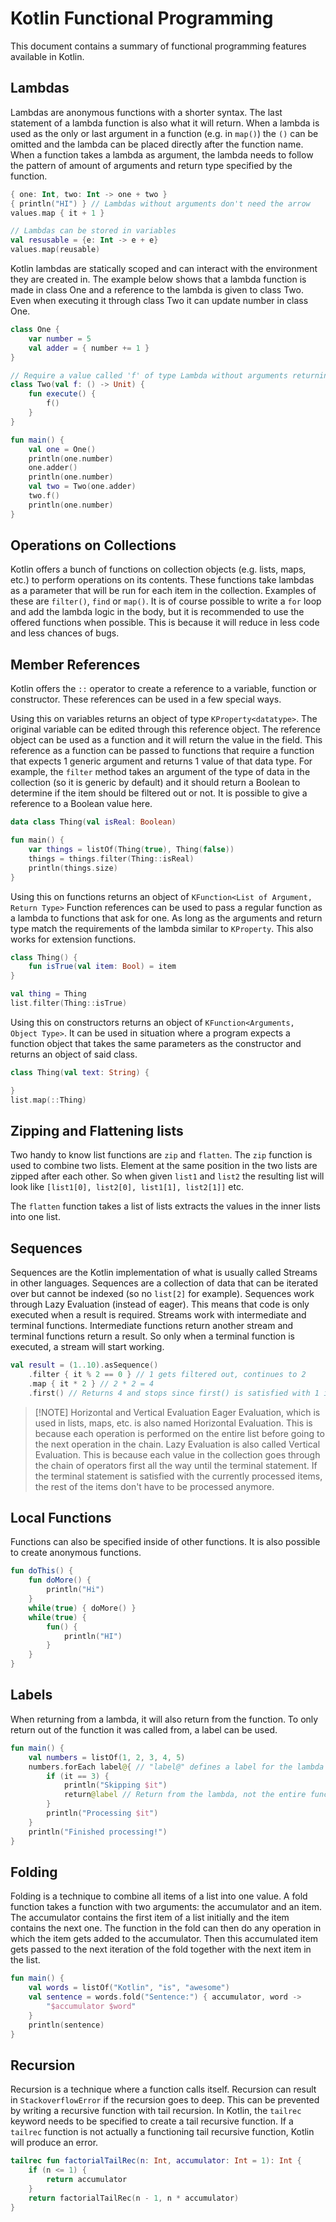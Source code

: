 # Kotlin Functional Programming
This document contains a summary of functional programming features available in Kotlin.

## Lambdas
Lambdas are anonymous functions with a shorter syntax. The last statement of a lambda function is also what it will return.
When a lambda is used as the only or last argument in a function (e.g. in `map()`) the `()` can be omitted and the lambda can be placed directly after the function name. When a function takes a lambda as argument, the lambda needs to follow the pattern of amount of arguments and return type specified by the function.
```kotlin
{ one: Int, two: Int -> one + two }
{ println("HI") } // Lambdas without arguments don't need the arrow
values.map { it + 1 }

// Lambdas can be stored in variables
val resusable = {e: Int -> e + e}
values.map(reusable)
```

Kotlin lambdas are statically scoped and can interact with the environment they are created in. The example below shows that a lambda function is made in class One and a reference to the lambda is given to class Two. Even when executing it through class Two it can update number in class One.
```kotlin
class One {
    var number = 5
    val adder = { number += 1 }
}

// Require a value called 'f' of type Lambda without arguments returning a unit
class Two(val f: () -> Unit) {
    fun execute() {
	    f()
    }
}

fun main() {
    val one = One()
    println(one.number)
    one.adder()
    println(one.number)
    val two = Two(one.adder)
    two.f()
    println(one.number)
}
```

## Operations on Collections
Kotlin offers a bunch of functions on collection objects (e.g. lists, maps, etc.) to perform operations on its contents. These functions take lambdas as a parameter that will be run for each item in the collection. Examples of these are `filter()`, `find` or `map()`. 
It is of course possible to write a `for` loop and add the lambda logic in the body, but it is recommended to use the offered functions when possible. This is because it will reduce in less code and less chances of bugs.

## Member References
Kotlin offers the `::` operator to create a reference to a variable, function or constructor.
These references can be used in a few special ways.

Using this on variables returns an object of type `KProperty<datatype>`. The original variable can be edited through this reference object.
The reference object can be used as a function and it will return the value in the field. This reference as a function can be passed to functions that require a function that expects 1 generic argument and returns 1 value of that data type. 
For example, the `filter` method takes an argument of the type of data in the collection (so it is generic by default) and it should return a Boolean to determine if the item should be filtered out or not. It is possible to give a reference to a Boolean value here.

```kotlin
data class Thing(val isReal: Boolean) 

fun main() {
	var things = listOf(Thing(true), Thing(false))
	things = things.filter(Thing::isReal)
    println(things.size)
}
```


Using this on functions returns an object of `KFunction<List of Argument, Return Type>`
Function references can be used to pass a regular function as a lambda to functions that ask for one. As long as the arguments and return type match the requirements of the lambda similar to `KProperty`. This also works for extension functions.
```kotlin
class Thing() {
	fun isTrue(val item: Bool) = item
}

val thing = Thing
list.filter(Thing::isTrue)
```

Using this on constructors returns an object of `KFunction<Arguments, Object Type>`.
It can be used in situation where a program expects a function object that takes the same parameters as the constructor and returns an object of said class.
```kotlin
class Thing(val text: String) {

}
list.map(::Thing)
```

## Zipping and Flattening lists
Two handy to know list functions are `zip` and `flatten`.
The `zip` function is used to combine two lists. Element at the same position in the two lists are zipped after each other. So when given `list1` and `list2` the resulting list will look like `[list1[0], list2[0], list1[1], list2[1]]` etc.

The `flatten` function takes a list of lists extracts the values in the inner lists into one list.

## Sequences
Sequences are the Kotlin implementation of what is usually called Streams in other languages. Sequences are a collection of data that can be iterated over but cannot be indexed (so no `list[2]` for example). Sequences work through Lazy Evaluation (instead of eager). This means that code is only executed when a result is required. Streams work with intermediate and terminal functions. Intermediate functions return another stream and terminal functions return a result. So only when a terminal function is executed, a stream will start working.

```kotlin
val result = (1..10).asSequence()
	.filter { it % 2 == 0 } // 1 gets filtered out, continues to 2
    .map { it * 2 } // 2 * 2 = 4
    .first() // Returns 4 and stops since first() is satisfied with 1 item
```

> [!NOTE] Horizontal and Vertical Evaluation
> Eager Evaluation, which is used in lists, maps, etc. is also named Horizontal Evaluation. This is because each operation is performed on the entire list before going to the next operation in the chain. 
> Lazy Evaluation is also called Vertical Evaluation. This is because each value in the collection goes through the chain of operators first all the way until the terminal statement. If the terminal statement is satisfied with the currently processed items, the rest of the items don't have to be processed anymore.

## Local Functions
Functions can also be specified inside of other functions. It is also possible to create anonymous functions.

```kotlin
fun doThis() {
	fun doMore() {
		println("Hi")
	}
	while(true) { doMore() }
	while(true) {
		fun() {
			println("HI")
		}
	}
}
```

## Labels
When returning from a lambda, it will also return from the function. To only return out of the function it was called from, a label can be used.
```kotlin
fun main() {
    val numbers = listOf(1, 2, 3, 4, 5)
    numbers.forEach label@{ // "label@" defines a label for the lambda
        if (it == 3) {
            println("Skipping $it")
            return@label // Return from the lambda, not the entire function
        }
        println("Processing $it")
    }
    println("Finished processing!")
}
```

## Folding
Folding is a technique to combine all items of a list into one value. A fold function takes a function with two arguments: the accumulator and an item. The accumulator contains the first item of a list initially and the item contains the next one. The function in the fold can then do any operation in which the item gets added to the accumulator. Then this accumulated item gets passed to the next iteration of the fold together with the next item in the list.

```kotlin
fun main() {
    val words = listOf("Kotlin", "is", "awesome")
    val sentence = words.fold("Sentence:") { accumulator, word ->
        "$accumulator $word"
    }
    println(sentence)
}
```

## Recursion
Recursion is a technique where a function calls itself. Recursion can result in `StackoverflowError` if the recursion goes to deep. This can be prevented by writing a recursive function with tail recursion. In Kotlin, the `tailrec` keyword needs to be specified to create a tail recursive function. If a `tailrec` function is not actually a functioning tail recursive function, Kotlin will produce an error.

```kotlin
tailrec fun factorialTailRec(n: Int, accumulator: Int = 1): Int {
    if (n <= 1) {
        return accumulator
    }
    return factorialTailRec(n - 1, n * accumulator)
}
```